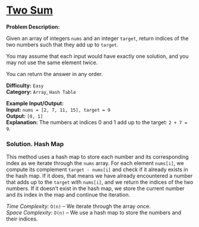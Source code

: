 # [Two Sum](https://leetcode.com/problems/two-sum/)

**Problem Description:**  

Given an array of integers `nums` and an integer `target`, return indices of the two numbers such that they add up to `target`.

You may assume that each input would have exactly one solution, and you may not use the same element twice.

You can return the answer in any order.

**Difficulty:** `Easy`  
**Category:** `Array`, `Hash Table`

**Example Input/Output:**  
**Input:** `nums = [2, 7, 11, 15], target = 9`  
**Output:** `[0, 1]`  
**Explanation:** The numbers at indices 0 and 1 add up to the target: `2 + 7 = 9`.



### Solution. Hash Map

This method uses a hash map to store each number and its corresponding index as we iterate through the `nums` array. For each element `nums[i]`, we compute its complement `target - nums[i]` and check if it already exists in the hash map. If it does, that means we have already encountered a number that adds up to the `target` with `nums[i]`, and we return the indices of the two numbers. If it doesn’t exist in the hash map, we store the current number and its index in the map and continue the iteration.

*Time Complexity:* `O(n)` – We iterate through the array once.  
*Space Complexity:* `O(n)` – We use a hash map to store the numbers and their indices.

